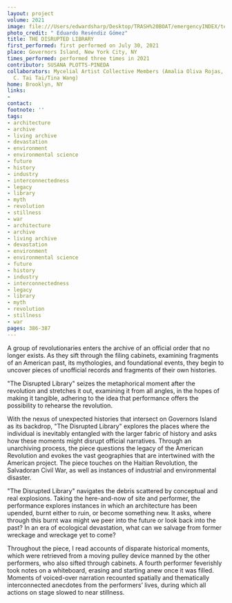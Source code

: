 ```yaml
---
layout: project
volume: 2021
image: file:///Users/edwardsharp/Desktop/TRASH%20BOAT/emergencyINDEX/ten_plus/guts/Links/1665450447236_ERG_7229.jpg
photo_credit: " Eduardo Reséndiz Gómez"
title: THE DISRUPTED LIBRARY
first_performed: first performed on July 30, 2021
place: Governors Island, New York City, NY
times_performed: performed three times in 2021
contributor: SUSANA PLOTTS-PINEDA
collaborators: Mycelial Artist Collective Members (Amalia Oliva Rojas, Kristen Kelso,
  C. Tai Tai/Tina Wang)
home: Brooklyn, NY
links:
-
contact:
footnote: ''
tags:
- architecture
- archive
- living archive
- devastation
- environment
- environmental science
- future
- history
- industry
- interconnectedness
- legacy
- library
- myth
- revolution
- stillness
- war
- architecture
- archive
- living archive
- devastation
- environment
- environmental science
- future
- history
- industry
- interconnectedness
- legacy
- library
- myth
- revolution
- stillness
- war
pages: 386-387
---
```


A group of revolutionaries enters the archive of an official order that no longer exists. As they sift through the filing cabinets, examining fragments of an American past, its mythologies, and foundational events, they begin to uncover pieces of unofficial records and fragments of their own histories. 

"The Disrupted Library" seizes the metaphorical moment after the revolution and stretches it out, examining it from all angles, in the hopes of making it tangible, adhering to the idea that performance offers the possibility to rehearse the revolution.

With the nexus of unexpected histories that intersect on Governors Island as its backdrop, "The Disrupted Library" explores the places where the individual is inevitably entangled with the larger fabric of history and asks how these moments might disrupt official narratives. Through an unarchiving process, the piece questions the legacy of the American Revolution and evokes the vast geographies that are intertwined with the American project. The piece touches on the Haitian Revolution, the Salvadoran Civil War, as well as instances of industrial and environmental disaster. 

"The Disrupted Library" navigates the debris scattered by conceptual and real explosions. Taking the here-and-now of site and performer, the performance explores instances in which an architecture has been upended, burnt either to ruin, or become something new. It asks, where through this burnt wax might we peer into the future or look back into the past? In an era of ecological devastation, what can we salvage from former wreckage and wreckage yet to come? 

Throughout the piece, I read accounts of disparate historical moments, which were retrieved from a moving pulley device manned by the other performers, who also sifted through cabinets. A fourth performer feverishly took notes on a whiteboard, erasing and starting anew once it was filled. Moments of voiced-over narration recounted spatially and thematically interconnected anecdotes from the performers’ lives, during which all actions on stage slowed to near stillness. 